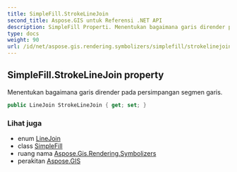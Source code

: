 ```yaml
---
title: SimpleFill.StrokeLineJoin
second_title: Aspose.GIS untuk Referensi .NET API
description: SimpleFill Properti. Menentukan bagaimana garis dirender pada persimpangan segmen garis.
type: docs
weight: 90
url: /id/net/aspose.gis.rendering.symbolizers/simplefill/strokelinejoin/
---
```

## SimpleFill.StrokeLineJoin property

Menentukan bagaimana garis dirender pada persimpangan segmen garis.

```csharp
public LineJoin StrokeLineJoin { get; set; }
```

### Lihat juga

* enum [LineJoin](../../../aspose.gis.rendering/linejoin/)
* class [SimpleFill](../)
* ruang nama [Aspose.Gis.Rendering.Symbolizers](../../simplefill/)
* perakitan [Aspose.GIS](../../../)


